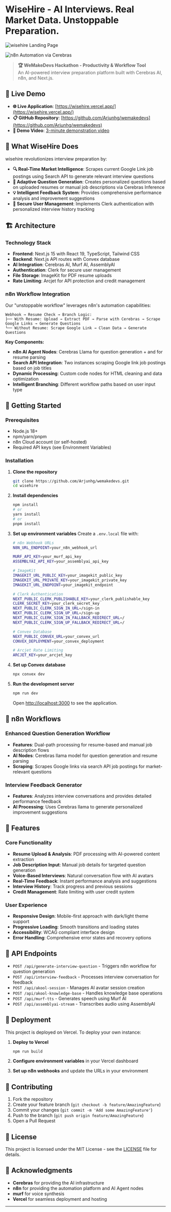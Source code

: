 # WiseHire - AI Interviews. Real Market Data. Unstoppable Preparation.

![wisehire Landing Page](public/Landing.png)

![n8n Automation via Cerebras](public/n8n.png)

> **🏆 WeMakeDevs Hackathon - Productivity & Workflow Tool**  
> An AI-powered interview preparation platform built with Cerebras AI, n8n, and Next.js.

## 🚀 Live Demo

- **🌐 Live Application**: [https://wisehire.vercel.app/](https://wisehire.vercel.app/)
- **📋 GitHub Repository**: [https://github.com/Arjunhg/wemakedevs](https://github.com/Arjunhg/wemakedevs)
- **🎥 Demo Video**: [3-minute demonstration video](https://youtu.be/WM4pId678_k) 

## 🎯 What WiseHire Does

wisehire revolutionizes interview preparation by:

- **🔍 Real-Time Market Intelligence**: Scrapes current Google Link job postings using Search API to generate relevant interview questions
- **📝 Adaptive Question Generation**: Creates personalized questions based on uploaded resumes or manual job descriptions via Cerebras Inference
- **💡 Intelligent Feedback System**: Provides comprehensive performance analysis and improvement suggestions
- **🔐 Secure User Management**: Implements Clerk authentication with personalized interview history tracking

## 🏗️ Architecture

### Technology Stack
- **Frontend**: Next.js 15 with React 19, TypeScript, Tailwind CSS
- **Backend**: Next.js API routes with Convex database
- **AI Integration**: Cerebras AI, Murf AI, AssemblyAI
- **Authentication**: Clerk for secure user management
- **File Storage**: ImageKit for PDF resume uploads
- **Rate Limiting**: Arcjet for API protection and credit management

### n8n Workflow Integration
Our "unstoppable workflow" leverages n8n's automation capabilities:

```
Webhook → Resume Check → Branch Logic:
├── With Resume: Upload → Extract PDF → Parse with Cerebras → Scrape Google Links → Generate Questions
└── Without Resume: Scrape Google Link → Clean Data → Generate Questions
```

**Key Components:**
- **n8n AI Agent Nodes**: Cerebras Llama for question generation + and for resume parsing
- **Search API Integration**: Two instances scraping Google link job postings based on job titles
- **Dynamic Processing**: Custom code nodes for HTML cleaning and data optimization
- **Intelligent Branching**: Different workflow paths based on user input type

## 🔧 Getting Started

### Prerequisites
- Node.js 18+ 
- npm/yarn/pnpm
- n8n Cloud account (or self-hosted)
- Required API keys (see Environment Variables)

### Installation

1. **Clone the repository**
   ```bash
   git clone https://github.com/Arjunhg/wemakedevs.git
   cd wisehire
   ```

2. **Install dependencies**
   ```bash
   npm install
   # or
   yarn install
   # or
   pnpm install
   ```

3. **Set up environment variables**
   Create a `.env.local` file with:
   ```bash
   # n8n Webhook URLs
   N8N_URL_ENDPOINT=your_n8n_webhook_url
   
   MURF_API_KEY=your_murf_api_key
   ASSEMBLYAI_API_KEY=your_assemblyai_api_key
   
   # ImageKit
   IMAGEKIT_URL_PUBLIC_KEY=your_imagekit_public_key
   IMAGEKIT_URL_PRIVATE_KEY=your_imagekit_private_key
   IMAGEKIT_URL_ENDPOINT=your_imagekit_endpoint
   
   # Clerk Authentication
   NEXT_PUBLIC_CLERK_PUBLISHABLE_KEY=your_clerk_publishable_key
   CLERK_SECRET_KEY=your_clerk_secret_key
   NEXT_PUBLIC_CLERK_SIGN_IN_URL=/sign-in
   NEXT_PUBLIC_CLERK_SIGN_UP_URL=/sign-up
   NEXT_PUBLIC_CLERK_SIGN_IN_FALLBACK_REDIRECT_URL=/
   NEXT_PUBLIC_CLERK_SIGN_UP_FALLBACK_REDIRECT_URL=/
   
   # Convex Database
   NEXT_PUBLIC_CONVEX_URL=your_convex_url
   CONVEX_DEPLOYMENT=your_convex_deployment
   
   # Arcjet Rate Limiting
   ARCJET_KEY=your_arcjet_key
   ```

4. **Set up Convex database**
   ```bash
   npx convex dev
   ```

5. **Run the development server**
   ```bash
   npm run dev
   ```

   Open [http://localhost:3000](http://localhost:3000) to see the application.

## 🤖 n8n Workflows

### Enhanced Question Generation Workflow
- **Features**: Dual-path processing for resume-based and manual job description flows
- **AI Nodes**: Cerebras llama model for question generation and  resume parsing
- **Scraping**: Scrapes Google links via search API job postings for market-relevant questions

### Interview Feedback Generator
- **Features**: Analyzes interview conversations and provides detailed performance feedback
- **AI Processing**: Uses Cerebras llama to generate personalized improvement suggestions

## 📱 Features

### Core Functionality
- **Resume Upload & Analysis**: PDF processing with AI-powered content extraction
- **Job Description Input**: Manual job details for targeted question generation
- **Voice-Based Interviews**: Natural conversation flow with AI avatars
- **Real-Time Feedback**: Instant performance analysis and suggestions
- **Interview History**: Track progress and previous sessions
- **Credit Management**: Rate limiting with user credit system

### User Experience
- **Responsive Design**: Mobile-first approach with dark/light theme support
- **Progressive Loading**: Smooth transitions and loading states
- **Accessibility**: WCAG compliant interface design
- **Error Handling**: Comprehensive error states and recovery options

## 🔗 API Endpoints

- `POST /api/generate-interview-question` - Triggers n8n workflow for question generation
- `POST /api/interview-feedback` - Processes interview conversation for feedback
- `POST /api/akool-session` - Manages AI avatar session creation
- `POST /api/akool-knowledge-base` - Handles knowledge base operations
- `POST /api/murf-tts` - Generates speech using Murf AI
- `POST /api/assemblyai-stream` - Transcribes audio using AssemblyAI

## 🚀 Deployment

This project is deployed on Vercel. To deploy your own instance:

1. **Deploy to Vercel**
   ```bash
   npm run build
   ```

2. **Configure environment variables** in your Vercel dashboard

3. **Set up n8n webhooks** and update the URLs in your environment

## 🤝 Contributing

1. Fork the repository
2. Create your feature branch (`git checkout -b feature/AmazingFeature`)
3. Commit your changes (`git commit -m 'Add some AmazingFeature'`)
4. Push to the branch (`git push origin feature/AmazingFeature`)
5. Open a Pull Request

## 📄 License

This project is licensed under the MIT License - see the [LICENSE](LICENSE) file for details.

## 🙏 Acknowledgments
- **Cerebras** for providing the AI infrastructure
- **n8n** for providing the automation platform and AI Agent nodes
- **murf** for voice synthesis
- **Vercel** for seamless deployment and hosting
---
